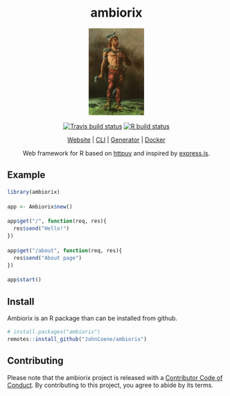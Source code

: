 <div align="center">

# ambiorix

<img src="man/figures/ambiorix.png" height = "200px"/>

<!-- badges: start -->
[![Travis build status](https://img.shields.io/travis/com/JohnCoene/ambiorix?style=flat-square)](https://travis-ci.com/JohnCoene/ambiorix)
[![R build status](https://github.com/JohnCoene/ambiorix/workflows/R-CMD-check/badge.svg)](https://github.com/JohnCoene/ambiorix/actions)
<!-- badges: end -->

[Website](https://ambiorix.john-coene.com) | [CLI](https://github.com/JohnCoene/ambiorix-cli) | [Generator](https://github.com/JohnCoene/ambiorix.generator) | [Docker](https://hub.docker.com/r/jcoenep/ambiorix)

Web framework for R based on [httpuv](https://github.com/rstudio/httpuv) and inspired by [express.js](https://github.com/expressjs/express).

</div>


## Example

``` r
library(ambiorix)

app <- Ambiorix$new()

app$get("/", function(req, res){
  res$send("Hello!")
})

app$get("/about", function(req, res){
  res$send("About page")
})

app$start()
```

## Install

Ambiorix is an R package than can be installed from github.

```r
# install.packages("ambiorix")
remotes::install_github("JohnCoene/ambiorix")
```

## Contributing

Please note that the ambiorix project is released with a [Contributor Code of Conduct](https://contributor-covenant.org/version/2/0/CODE_OF_CONDUCT.html). By contributing to this project, you agree to abide by its terms.
